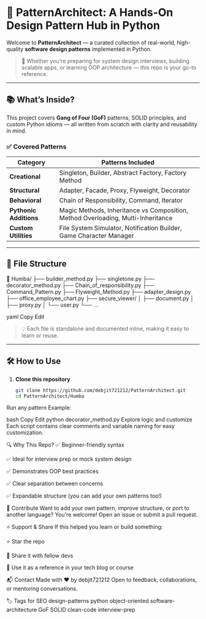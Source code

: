 #  🧠 PatternArchitect: A Hands-On Design Pattern Hub in Python

Welcome to **PatternArchitect** — a curated collection of real-world, high-quality **software design patterns** implemented in Python.

> 🚀 Whether you're preparing for system design interviews, building scalable apps, or learning OOP architecture — this repo is your go-to reference.

---

## 📚 What’s Inside?

This project covers **Gang of Four (GoF)** patterns, SOLID principles, and custom Python idioms — all written from scratch with clarity and reusability in mind.

### ✅ Covered Patterns

| Category                  | Patterns Included                                                                 |
|---------------------------|------------------------------------------------------------------------------------|
| **Creational**            | Singleton, Builder, Abstract Factory, Factory Method                              |
| **Structural**            | Adapter, Facade, Proxy, Flyweight, Decorator                                      |
| **Behavioral**            | Chain of Responsibility, Command, Iterator                                        |
| **Pythonic Additions**    | Magic Methods, Inheritance vs Composition, Method Overloading, Multi-Inheritance  |
| **Custom Utilities**      | File System Simulator, Notification Builder, Game Character Manager               |

---

## 🧩 File Structure

📁 Humba/
├── builder_method.py
├── singletone.py
├── decorator_method.py
├── Chain_of_responsibility.py
├── Command_Pattern.py
├── Flyweight_Method.py
├── adapter_design.py
├── office_employee_chart.py
├── secure_viewer/
│ ├── document.py
│ ├── proxy.py
│ └── user.py
└── ...

yaml
Copy
Edit

> 💡 Each file is standalone and documented inline, making it easy to learn or reuse.

---

## 🛠 How to Use

1. **Clone this repository**  
   ```bash
   git clone https://github.com/debjit721212/PatternArchitect.git
   cd PatternArchitect/Humba
Run any pattern
Example:

bash
Copy
Edit
python decorator_method.py
Explore logic and customize
Each script contains clear comments and variable naming for easy customization.

🔍 Why This Repo?
✅ Beginner-friendly syntax

✅ Ideal for interview prep or mock system design

✅ Demonstrates OOP best practices

✅ Clear separation between concerns

✅ Expandable structure (you can add your own patterns too!)

🙌 Contribute
Want to add your own pattern, improve structure, or port to another language?
You're welcome! Open an issue or submit a pull request.

⭐️ Support & Share
If this helped you learn or build something:

⭐️ Star the repo

🔁 Share it with fellow devs

📘 Use it as a reference in your tech blog or course

📬 Contact
Made with ❤️ by debjit721212
Open to feedback, collaborations, or mentoring conversations.

🏷️ Tags for SEO
design-patterns python object-oriented software-architecture GoF SOLID clean-code interview-prep
